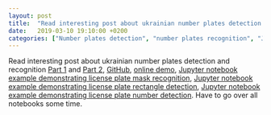 ```yaml
---
layout: post
title:  "Read interesting post about ukrainian number plates detection and recognition"
date:   2019-03-10 19:10:00 +0200
categories: ["Number plates detection", "number plates recognition", "Jupyter notebook"]
---
```

Read interesting post about ukrainian number plates detection and recognition [Part 1](https://habr.com/ru/post/432444/) and [Part 2](https://habr.com/ru/post/439330/), [GitHub](https://github.com/ria-com/nomeroff-net), [online demo](https://nomeroff.net.ua/onlinedemo.html), [Jupyter notebook example demonstrating license plate mask recognition](https://github.com/ria-com/nomeroff-net/blob/master/examples/demo1.ipynb), [Jupyter notebook example demonstrating license plate rectangle detection](https://github.com/ria-com/nomeroff-net/blob/master/examples/demo2.ipynb), [Jupyter notebook example demonstrating license plate number detection](https://github.com/ria-com/nomeroff-net/blob/master/examples/demo3.ipynb). Have to go over all notebooks some time.
